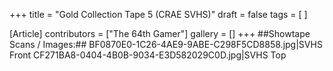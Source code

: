 +++
title = "Gold Collection Tape 5 (CRAE SVHS)"
draft = false
tags = [ ]

[Article]
contributors = ["The 64th Gamer"]
gallery = []
+++
##Showtape Scans / Images:##
<gallery>
BF0870E0-1C26-4AE9-9ABE-C298F5CD8858.jpg|SVHS Front
CF271BA8-0404-4B0B-9034-E3D582029C0D.jpg|SVHS Top
</gallery>